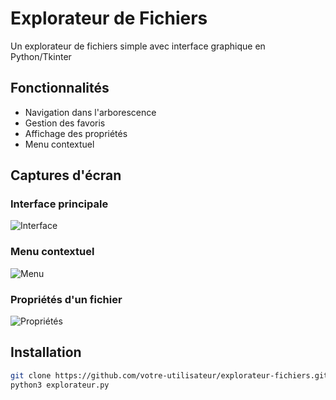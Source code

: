 # Explorateur de Fichiers

Un explorateur de fichiers simple avec interface graphique en Python/Tkinter

## Fonctionnalités
- Navigation dans l'arborescence
- Gestion des favoris
- Affichage des propriétés
- Menu contextuel

## Captures d'écran

### Interface principale
![Interface](images/main_ui.png)

### Menu contextuel
![Menu](images/context_menu.png)

### Propriétés d'un fichier
![Propriétés](images/properties.png)

## Installation
```bash
git clone https://github.com/votre-utilisateur/explorateur-fichiers.git
python3 explorateur.py
